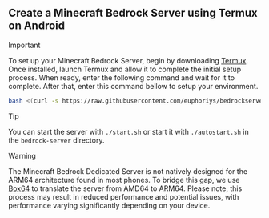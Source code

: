 ## Create a Minecraft Bedrock Server using Termux on Android

> [!IMPORTANT]
> To set up your Minecraft Bedrock Server, begin by downloading [Termux](https://f-droid.org/repo/com.termux_1000.apk). Once installed, launch Termux and allow it to complete the initial setup process. When ready, enter the following command and wait for it to complete. After that, enter this command bellow to setup your environment.


```bash
bash <(curl -s https://raw.githubusercontent.com/euphoriys/bedrockserver/main/setup.sh)
```

> [!TIP]
> You can start the server with `./start.sh` or start it with `./autostart.sh` in the `bedrock-server` directory.

> [!WARNING]
> The Minecraft Bedrock Dedicated Server is not natively designed for the ARM64 architecture found in most phones. To bridge this gap, we use [Box64](https://github.com/ptitSeb/box64) to translate the server from AMD64 to ARM64. Please note, this process may result in reduced performance and potential issues, with performance varying significantly depending on your device.

